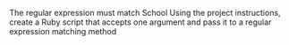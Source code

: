 The regular expression must match School
Using the project instructions, create a Ruby script that accepts one argument and pass it to a regular expression matching method
